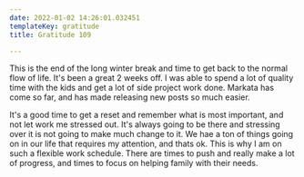 ```yaml
---
date: 2022-01-02 14:26:01.032451
templateKey: gratitude
title: Gratitude 109

---
```


This is the end of the long winter break and time to get back to the normal
flow of life.  It's been a great 2 weeks off.  I was able to spend a lot of
quality time with the kids and get a lot of side project work done.  Markata
has come so far, and has made releasing new posts so much easier.

It's a good time to get a reset and remember what is most important, and not
let work me stressed out.  It's always going to be there and stressing over it
is not going to make much change to it.  We hae a ton of things going on in our
life that requires my attention, and thats ok.  This is why I am on such a
flexible work schedule.  There are times to push and really make a lot of
progress, and times to focus on helping family with their needs.
